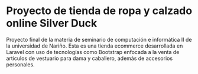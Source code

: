 <h1> Proyecto de tienda de ropa y calzado online Silver Duck </h1>
<p> Proyecto final de la materia de seminario de computación e informática II de la universidad de Nariño.
    Esta es una tienda ecommerce desarrollada en Laravel con uso de tecnologías como Bootstrap enfocada a la venta
    de artículos de vestuario para dama y caballero, además de accesorios personales. </p>